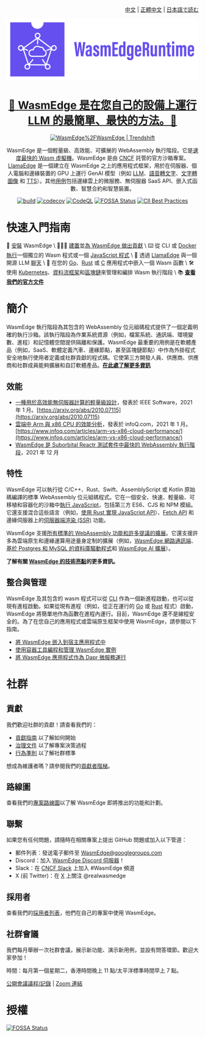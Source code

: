<div align="right">

  [中文](README-zh.md) | [正體中文](README-zh-TW.md) | [日本語で読む](README-ja.md)

</div>

<div align="center">
  
![WasmEdge Logo](/docs/wasmedge-runtime-logo.png)

# [🤩 WasmEdge 是在您自己的設備上運行 LLM 的最簡單、最快的方法。🤩](https://llamaedge.com/docs/user-guide/llm/get-started-with-llamaedge)

<a href="https://trendshift.io/repositories/2481" target="_blank"><img src="https://trendshift.io/api/badge/repositories/2481" alt="WasmEdge%2FWasmEdge | Trendshift" style="width: 250px; height: 55px;" width="250" height="55"/></a>

WasmEdge 是一個輕量級、高效能、可擴展的 WebAssembly 執行階段。它是[速度最快的 Wasm 虛擬機](https://ieeexplore.ieee.org/document/9214403)。WasmEdge 是由 [CNCF](https://www.cncf.io/) 託管的官方沙箱專案。[LlamaEdge](https://github.com/LlamaEdge/LlamaEdge) 是一個建立在 WasmEdge 之上的應用程式框架，用於在伺服器、個人電腦和邊緣裝置的 GPU 上運行 GenAI 模型（例如 [LLM](https://llamaedge.com/docs/user-guide/llm/get-started-with-llamaedge)、[語音轉文字](https://llamaedge.com/docs/user-guide/speech-to-text/quick-start-whisper)、[文字轉圖像](https://llamaedge.com/docs/user-guide/text-to-image/quick-start-sd) 和 [TTS](https://github.com/LlamaEdge/whisper-api-server)）。其他[用例](https://wasmedge.org/docs/start/usage/use-cases/)包括邊緣雲上的微服務、無伺服器 SaaS API、嵌入式函數、智慧合約和智慧裝置。

[![build](https://github.com/WasmEdge/WasmEdge/actions/workflows/build.yml/badge.svg)](https://github.com/WasmEdge/WasmEdge/actions/workflows/build.yml?query=event%3Apush++branch%3Amaster)
[![codecov](https://codecov.io/gh/WasmEdge/WasmEdge/branch/master/graph/badge.svg)](https://codecov.io/gh/WasmEdge/WasmEdge)
[![CodeQL](https://github.com/WasmEdge/WasmEdge/actions/workflows/codeql-analysis.yml/badge.svg)](https://github.com/WasmEdge/WasmEdge/actions/workflows/codeql-analysis.yml?query=event%3Apush++branch%3Amaster)
[![FOSSA Status](https://app.fossa.com/api/projects/git%2Bgithub.com%2FWasmEdge%2FWasmEdge.svg?type=shield)](https://app.fossa.com/projects/git%2Bgithub.com%2FWasmEdge%2FWasmEdge?ref=badge_shield)
[![CII Best Practices](https://bestpractices.coreinfrastructure.org/projects/5059/badge)](https://bestpractices.coreinfrastructure.org/projects/5059)

</div>

# 快速入門指南

🚀 [安裝](https://wasmedge.org/docs/start/install) WasmEdge \ 
👷🏻‍♂️ [建置](https://wasmedge.org/docs/category/build-wasmedge-from-source)並[為 WasmEdge 做出貢獻](https://wasmedge.org/docs/contribute/) \ 
⌨️ 從 CLI 或 [Docker](https://wasmedge.org/docs/start/getting-started/quick_start_docker) [執行](https://wasmedge.org/docs/category/running-with-wasmedge)一個獨立的 Wasm 程式或一個 [JavaScript 程式](https://wasmedge.org/docs/category/develop-wasm-apps-in-javascript) \ 
🤖 透過 [LlamaEdge](https://github.com/LlamaEdge/LlamaEdge) 與一個開源 LLM [聊天](https://llamaedge.com/docs/user-guide/llm/get-started-with-llamaedge) \ 
🔌 在您的 [Go](https://wasmedge.org/docs/category/go-sdk-for-embedding-wasmedge)、[Rust](https://wasmedge.org/docs/category/rust-sdk-for-embedding-wasmedge) 或 [C](https://wasmedge.org/docs/category/c-sdk-for-embedding-wasmedge) 應用程式中嵌入一個 Wasm 函數 \ 
🛠 使用 [Kubernetes](https://wasmedge.org/docs/category/deploy-wasmedge-apps-in-kubernetes)、[資料流框架](https://wasmedge.org/docs/embed/use-case/yomo)和[區塊鏈](https://medium.com/ethereum-on-steroids/running-ethereum-smart-contracts-in-a-substrate-blockchain-56fbc27fc95a)來管理和編排 Wasm 執行階段 \ 
📚 **[查看我們的官方文件](https://wasmedge.org/docs/)**

# 簡介

WasmEdge 執行階段為其包含的 WebAssembly 位元組碼程式提供了一個定義明確的執行沙箱。該執行階段為作業系統資源（例如，檔案系統、通訊端、環境變數、進程）和記憶體空間提供隔離和保護。WasmEdge 最重要的用例是在軟體產品（例如，SaaS、軟體定義汽車、邊緣節點，甚至區塊鏈節點）中作為外掛程式安全地執行使用者定義或社群貢獻的程式碼。它使第三方開發人員、供應商、供應商和社群成員能夠擴展和自訂軟體產品。**[在此處了解更多資訊](https://wasmedge.org/docs/contribute/users)**

## 效能

* [一種用於高效能無伺服器計算的輕量級設計](https://arxiv.org/abs/2010.07115)，發表於 IEEE Software，2021 年 1 月。[https://arxiv.org/abs/2010.07115](https://arxiv.org/abs/2010.07115)
* [雲端中 Arm 與 x86 CPU 的效能分析](https://www.infoq.com/articles/arm-vs-x86-cloud-performance/)，發表於 infoQ.com，2021 年 1 月。[https://www.infoq.com/articles/arm-vs-x86-cloud-performance/](https://www.infoq.com/articles/arm-vs-x86-cloud-performance/)
* [WasmEdge 是 Suborbital Reactr 測試套件中最快的 WebAssembly 執行階段](https://blog.suborbital.dev/suborbital-wasmedge)，2021 年 12 月

## 特性

WasmEdge 可以執行從 C/C++、Rust、Swift、AssemblyScript 或 Kotlin 原始碼編譯的標準 WebAssembly 位元組碼程式。它在一個安全、快速、輕量級、可移植和容器化的沙箱中[執行 JavaScript](https://wasmedge.org/docs/category/develop-wasm-apps-in-javascript)，包括第三方 ES6、CJS 和 NPM 模組。它還支援混合這些語言（例如，[使用 Rust 實現 JavaScript API](https://wasmedge.org/docs/develop/javascript/rust)）、[Fetch API](https://wasmedge.org/docs/develop/javascript/networking#fetch-client) 和邊緣伺服器上的[伺服器端渲染 (SSR)](https://wasmedge.org/docs/develop/javascript/ssr) 功能。

WasmEdge 支援[所有標準的 WebAssembly 功能和許多提議的擴展](https://wasmedge.org/docs/start/wasmedge/extensions/proposals)。它還支援許多為雲端原生和邊緣運算用途量身定制的擴展（例如，[WasmEdge 網路通訊端](https://wasmedge.org/docs/category/socket-networking)、[基於 Postgres 和 MySQL 的資料庫驅動程式](https://wasmedge.org/docs/category/database-drivers)和 [WasmEdge AI 擴展](https://wasmedge.org/docs/category/ai-inference)）。

**了解有關 [WasmEdge 的技術亮點](https://wasmedge.org/docs/start/wasmedge/features)的更多資訊。**

## 整合與管理

WasmEdge 及其包含的 wasm 程式可以從 [CLI](https://wasmedge.org/docs/category/running-with-wasmedge) 作為一個新進程啟動，也可以從現有進程啟動。如果從現有進程（例如，從正在運行的 [Go](https://wasmedge.org/docs/category/go-sdk-for-embedding-wasmedge) 或 [Rust](https://wasmedge.org/docs/category/rust-sdk-for-embedding-wasmedge) 程式）啟動，WasmEdge 將簡單地作為函數在進程內運行。目前，WasmEdge 還不是線程安全的。為了在您自己的應用程式或雲端原生框架中使用 WasmEdge，請參閱以下指南。

* [將 WasmEdge 嵌入到宿主應用程式中](https://wasmedge.org/docs/embed/overview)
* [使用容器工具編程和管理 WasmEdge 實例](https://wasmedge.org/docs/category/deploy-wasmedge-apps-in-kubernetes)
* [將 WasmEdge 應用程式作為 Dapr 微服務運行](https://wasmedge.org/docs/develop/rust/dapr)

# 社群

## 貢獻

我們歡迎社群的貢獻！請查看我們的：
- [貢獻指南](./docs/CONTRIBUTING.md) 以了解如何開始
- [治理文件](./docs/GOVERNANCE.md) 以了解專案決策過程
- [行為準則](./docs/CODE_OF_CONDUCT.md) 以了解社群標準

想成為維護者嗎？請參閱我們的[貢獻者階梯](./CONTRIBUTION_LADDER.md)。

## 路線圖

查看我們的[專案路線圖](https://github.com/WasmEdge/WasmEdge/blob/master/docs/ROADMAP.md)以了解 WasmEdge 即將推出的功能和計劃。

## 聯繫

如果您有任何問題，請隨時在相關專案上提出 GitHub 問題或加入以下管道：

* 郵件列表：發送電子郵件至 [WasmEdge@googlegroups.com](https://groups.google.com/g/wasmedge/)
* Discord：加入 [WasmEdge Discord 伺服器](https://discord.gg/h4KDyB8XTt)！
* Slack：在 [CNCF Slack](https://slack.cncf.io/) 上加入 #WasmEdge 頻道
* X (前 Twitter)：在 [X](https://x.com/realwasmedge) 上關注 @realwasmedge

## 採用者

查看我們的[採用者列表](https://wasmedge.org/docs/contribute/users/)，他們在自己的專案中使用 WasmEdge。

## 社群會議

我們每月舉辦一次社群會議，展示新功能、演示新用例，並設有問答環節。歡迎大家參加！

時間：每月第一個星期二，香港時間晚上 11 點/太平洋標準時間早上 7 點。

[公開會議議程/記錄](https://docs.google.com/document/d/1iFlVl7R97Lze4RDykzElJGDjjWYDlkI8Rhf8g4dQ5Rk/edit#) | [Zoom 連結](https://us06web.zoom.us/j/82221747919?pwd=3MORhaxDk15rACk7mNDvyz9KtaEbWy.1)

# 授權

[![FOSSA Status](https://app.fossa.com/api/projects/git%2Bgithub.com%2FWasmEdge%2FWasmEdge.svg?type=large)](https://app.fossa.com/projects/git%2Bgithub.com%2FWasmEdge%2FWasmEdge?ref=badge_large)

